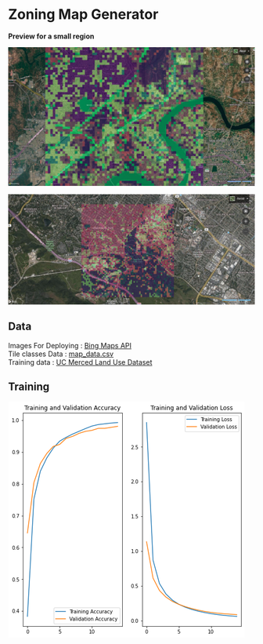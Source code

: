 # Zoning Map Generator

**Preview for a small region**

![Screenshot2](files/screenshot2.png)

![Screenshot](files/screenshot.png)

## Data 
Images For Deploying : [Bing Maps API](https://www.microsoft.com/en-us/maps/choose-your-bing-maps-api)   
Tile classes Data : [map_data.csv](files/map_data.csv)    
Training data : [UC Merced Land Use Dataset](http://weegee.vision.ucmerced.edu/datasets/landuse.html)    

## Training
![Screenshot](files/training_metrics.png)
